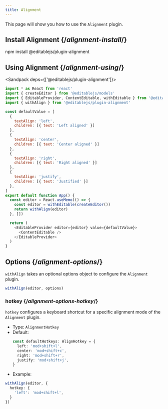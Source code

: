 ```yaml
---
title: Alignment
---
```


<Intro>

This page will show you how to use the `Alignment` plugin.

</Intro>

## Install Alignment {/*alignment-install*/}

<TerminalBlock>

npm install @editablejs/plugin-alignment

</TerminalBlock>

## Using Alignment {/*alignment-using*/}

<Sandpack deps={['@editablejs/plugin-alignment']}>

```js
import * as React from 'react'
import { createEditor } from '@editablejs/models'
import { EditableProvider, ContentEditable, withEditable } from '@editablejs/editor'
import { withAlign } from '@editablejs/plugin-alignment'

const defaultValue = [
  {
    textAlign: 'left',
    children: [{ text: 'Left aligned' }]
  },
  {
    textAlign: 'center',
    children: [{ text: 'Center aligned' }]
  },
  {
    textAlign: 'right',
    children: [{ text: 'Right aligned' }]
  },
  {
    textAlign: 'justify',
    children: [{ text: 'Justified' }]
  },
]
export default function App() {
  const editor = React.useMemo(() => {
    const editor = withEditable(createEditor())
    return withAlign(editor)
  }, [])

  return (
    <EditableProvider editor={editor} value={defaultValue}>
      <ContentEditable />
    </EditableProvider>
  )
}

```

</Sandpack>

## Options {/*alignment-options*/}

`withAlign` takes an optional options object to configure the `Alignment` plugin.

```js
withAlign(editor, options)
```

### hotkey {/*alignment-options-hotkey*/}

`hotkey` configures a keyboard shortcut for a specific alignment mode of the `Alignment` plugin.

- Type: `AlignmentHotkey`
- Default:
  ```ts
  const defaultHotkeys: AlignHotkey = {
    left: 'mod+shift+l',
    center: 'mod+shift+c',
    right: 'mod+shift+r',
    justify: 'mod+shift+j',
  }
  ```
- Example:

```ts
withAlign(editor, {
  hotkey: {
    'left': 'mod+shift+l',
  }
})
```
